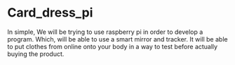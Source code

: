 # Card_dress_pi
In simple, We will be trying to use raspberry pi in order to develop a program. Which, will be able to use a smart mirror and tracker. It will be able to put clothes from online onto your body in a way to test before actually buying the product.
